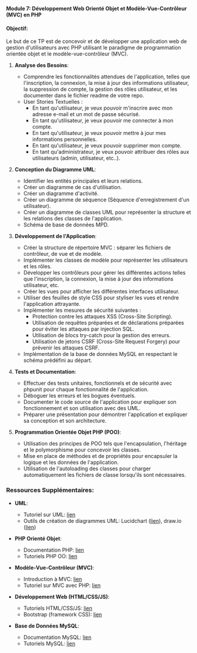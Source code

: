**Module 7: Développement Web Orienté Objet et Modèle-Vue-Contrôleur (MVC) en PHP**

#### Objectif:
Le but de ce TP est de concevoir et de développer une application web de gestion d'utilisateurs avec PHP utilisant le paradigme de programmation orientée objet et le modèle-vue-contrôleur (MVC).

1. **Analyse des Besoins**:
   - Comprendre les fonctionnalités attendues de l'application, telles que l'inscription, la connexion, la mise à jour des informations utilisateur, la suppression de compte, la gestion des rôles utilisateur, et les documenter dans le fichier readme de votre repo.
   - User Stories Textuelles :
     - En tant qu'utilisateur, je veux pouvoir m'inscrire avec mon adresse e-mail et un mot de passe sécurisé.
     - En tant qu'utilisateur, je veux pouvoir me connecter à mon compte.
     - En tant qu'utilisateur, je veux pouvoir mettre à jour mes informations personnelles.
     - En tant qu'utilisateur, je veux pouvoir supprimer mon compte.
     - En tant qu'administrateur, je veux pouvoir attribuer des rôles aux utilisateurs (admin, utilisateur, etc..).
   
2. **Conception du Diagramme UML**:
   - Identifier les entités principales et leurs relations.
   - Créer un diagramme de cas d'utilisation.
   - Créer un diagramme d'activité.
   - Créer un diagramme de séquence (Séquence d'enregistrement d'un utilisateur).
   - Créer un diagramme de classes UML pour représenter la structure et les relations des classes de l'application.
   - Schéma de base de données MPD.

3. **Développement de l'Application**:
   - Créer la structure de répertoire MVC : séparer les fichiers de contrôleur, de vue et de modèle.
   - Implémenter les classes de modèle pour représenter les utilisateurs et les rôles.
   - Développer les contrôleurs pour gérer les différentes actions telles que l'inscription, la connexion, la mise à jour des informations utilisateur, etc.
   - Créer les vues pour afficher les différentes interfaces utilisateur.
   - Utiliser des feuilles de style CSS pour styliser les vues et rendre l'application attrayante.
   - Implémenter les mesures de sécurité suivantes : 
     - Protection contre les attaques XSS (Cross-Site Scripting).
     - Utilisation de requêtes préparées et de déclarations préparées pour éviter les attaques par injection SQL.
     - Utilisation de blocs try-catch pour la gestion des erreurs.
     - Utilisation de jetons CSRF (Cross-Site Request Forgery) pour prévenir les attaques CSRF.
   - Implémentation de la base de données MySQL en respectant le schéma prédéfini au départ.

4. **Tests et Documentation**:
   - Effectuer des tests unitaires, fonctionnels et de sécurité avec phpunit pour chaque fonctionnalité de l'application.
   - Déboguer les erreurs et les bogues éventuels.
   - Documenter le code source de l'application pour expliquer son fonctionnement et son utilisation avec des UML.
   - Préparer une présentation pour démontrer l'application et expliquer sa conception et son architecture.

5. **Programmation Orientée Objet PHP (POO)**:
   - Utilisation des principes de POO tels que l'encapsulation, l'héritage et le polymorphisme pour concevoir les classes.
   - Mise en place de méthodes et de propriétés pour encapsuler la logique et les données de l'application.
   - Utilisation de l'autoloading des classes pour charger automatiquement les fichiers de classe lorsqu'ils sont nécessaires.

### Ressources Supplémentaires:

- **UML**:
  - Tutoriel sur UML: [lien](https://www.tutorialspoint.com/uml/index.htm)
  - Outils de création de diagrammes UML: Lucidchart ([lien](https://www.lucidchart.com/pages/fr)), draw.io ([lien](https://app.diagrams.net/))

- **PHP Orienté Objet**:
  - Documentation PHP: [lien](https://www.php.net/manual/fr/language.oop5.php)
  - Tutoriels PHP OO: [lien](https://www.php.net/manual/fr/language.oop5.php)

- **Modèle-Vue-Contrôleur (MVC)**:
  - Introduction à MVC: [lien](https://fr.wikipedia.org/wiki/Mod%C3%A8le-vue-contr%C3%B4leur)
  - Tutoriel sur MVC avec PHP: [lien](https://www.tutorialspoint.com/design_pattern/mvc_pattern.htm)

- **Développement Web (HTML/CSS/JS)**:
  - Tutoriels HTML/CSS/JS: [lien](https://www.w3schools.com/)
  - Bootstrap (framework CSS): [lien](https://getbootstrap.com/)

- **Base de Données MySQL**:
  - Documentation MySQL: [lien](https://dev.mysql.com/doc/)
  - Tutoriels MySQL: [lien](https://www.mysqltutorial.org/)
